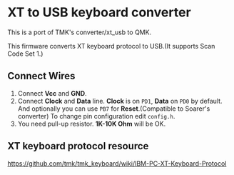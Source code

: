 XT to USB keyboard converter
==============================
This is a port of TMK's converter/xt_usb to QMK.

This firmware converts XT keyboard protocol to USB.(It supports Scan Code Set 1.)


Connect Wires
-------------
1. Connect **Vcc** and **GND**.
2. Connect **Clock** and **Data** line. **Clock** is on `PD1`,  **Data** on `PD0` by default. And optionally you can use `PB7` for **Reset**.(Compatible to Soarer's converter) To change pin configuration edit `config.h`.
3. You need pull-up resistor. **1K-10K Ohm** will be OK.


XT keyboard protocol  resource
------------------------------
https://github.com/tmk/tmk_keyboard/wiki/IBM-PC-XT-Keyboard-Protocol
